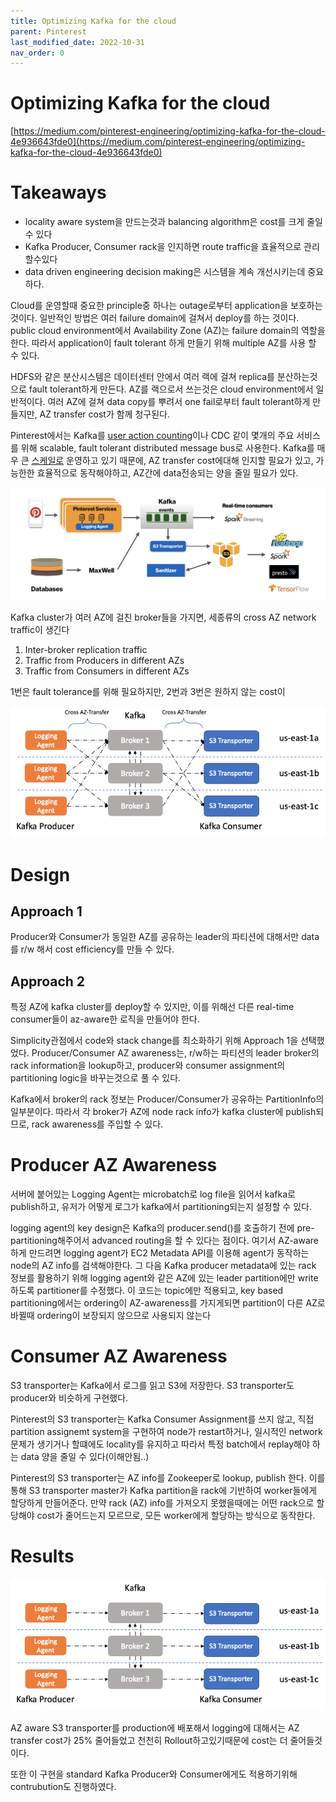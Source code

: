 ```yaml
---
title: Optimizing Kafka for the cloud
parent: Pinterest
last_modified_date: 2022-10-31
nav_order: 0
---
```

# Optimizing Kafka for the cloud



[https://medium.com/pinterest-engineering/optimizing-kafka-for-the-cloud-4e936643fde0](https://medium.com/pinterest-engineering/optimizing-kafka-for-the-cloud-4e936643fde0)

# Takeaways

- locality aware system을 만드는것과 balancing algorithm은 cost를 크게 줄일 수 있다
- Kafka Producer, Consumer rack을 인지하면 route traffic을 효율적으로 관리할수있다
- data driven engineering decision making은 시스템을 계속 개선시키는데 중요하다.

Cloud를 운영할때 중요한 principle중 하나는 outage로부터 application을 보호하는 것이다. 일반적인 방법은 여러 failure domain에 걸쳐서 deploy를 하는 것이다. public cloud environment에서 Availability Zone (AZ)는 failure domain의 역할을 한다. 따라서 application이 fault tolerant 하게 만들기 위해 multiple AZ를 사용 할 수 있다.

HDFS와 같은 분산시스템은 데이터센터 안에서 여러 랙에 걸쳐 replica를 분산하는것으로 fault tolerant하게 만든다. AZ를 랙으로서 쓰는것은 cloud environment에서 일반적이다. 여러 AZ에 걸쳐 data copy를 뿌려서 one fail로부터 fault tolerant하게 만들지만, AZ transfer cost가 함께 청구된다.

Pinterest에서는 Kafka를 [user action counting](https://medium.com/pinterest-engineering/building-a-real-time-user-action-counting-system-for-ads-88a60d9c9a)이나 CDC 같이 몇개의 주요 서비스를 위해 scalable, fault tolerant distributed message bus로 사용한다. Kafka를 매우 큰 [스케일로](https://medium.com/pinterest-engineering/how-pinterest-runs-kafka-at-scale-ff9c6f735be) 운영하고 있기 때문에, AZ transfer cost에대해 인지할 필요가 있고, 가능한한 효율적으로 동작해야하고, AZ간에 data전송되는 양을 줄일 필요가 있다.

![Untitled](optimizing-kafka-for-the-cloud/Untitled.png)

Kafka cluster가 여러 AZ에 걸친 broker들을 가지면, 세종류의 cross AZ network traffic이 생긴다

1. Inter-broker replication traffic
2. Traffic from Producers in different AZs
3. Traffic from Consumers in different AZs

1번은 fault tolerance를 위해 필요하지만, 2번과 3번은 원하지 않는 cost이

![Untitled](optimizing-kafka-for-the-cloud/Untitled%201.png)

# Design

## Approach 1

Producer와 Consumer가 동일한 AZ를 공유하는 leader의 파티션에 대해서만 data를 r/w 해서 cost efficiency를 만들 수 있다.

## Approach 2

특정 AZ에 kafka cluster를 deploy할 수 있지만, 이를 위해선 다른 real-time consumer들이 az-aware한 로직을 만들어야 한다.

Simplicity관점에서 code와 stack change를 최소화하기 위해 Approach 1을 선택했었다. Producer/Consumer AZ awareness는, r/w하는 파티션의 leader broker의 rack information을 lookup하고, producer와 consumer assignment의 partitioning logic을 바꾸는것으로 풀 수 있다.

Kafka에서 broker의 rack 정보는 Producer/Consumer가 공유하는 PartitionInfo의 일부분이다. 따라서 각 broker가 AZ에 node rack info가 kafka cluster에 publish되므로, rack awareness를 주입할 수 있다.

# Producer AZ Awareness

서버에 붙어있는 Logging Agent는 microbatch로 log file을 읽어서 kafka로 publish하고, 유저가 어떻게 로그가 kafka에서 partitioning되는지 설정할 수 있다.

logging agent의 key design은 Kafka의 producer.send()를 호출하기 전에 pre-partitioning해주어서 advanced routing을 할 수 있다는 점이다. 여기서 AZ-aware하게 만드려면 logging agent가 EC2 Metadata API를 이용해 agent가 동작하는 node의 AZ info를 검색해야한다. 그 다음 Kafka producer metadata에 있는 rack 정보를 활용하기 위해 logging agent와 같은 AZ에 있는 leader partition에만 write하도록 partitioner를 수정했다. 이 코드는 topic에만 적용되고, key based partitioning에서는 ordering이 AZ-awareness를 가지게되면 partition이 다른 AZ로 바뀔때 ordering이 보장되지 않으므로 사용되지 않는다

# Consumer AZ Awareness

S3 transporter는 Kafka에서 로그를 읽고 S3에 저장한다. S3 transporter도 producer와 비슷하게 구현했다.

Pinterest의 S3 transporter는 Kafka Consumer Assignment를 쓰지 않고, 직접 partition assignemt system을 구현하여 node가 restart하거나, 일시적인 network 문제가 생기거나 할떄에도 locality를 유지하고 따라서 특정 batch에서 replay해야 하는 data 양을 줄일 수 있다(이해안됨..)

Pinterest의 S3 transporter는 AZ info를 Zookeeper로 lookup, publish 한다. 이를 통해 S3 transporter master가 Kafka partition을 rack에 기반하여 worker들에게 할당하게 만들어준다. 만약 rack (AZ) info를 가져오지 못했을때에는 어떤 rack으로 할당해야 cost가 줄어드는지 모르므로, 모든 worker에게 할당하는 방식으로 동작한다.

# Results

![Untitled](optimizing-kafka-for-the-cloud/Untitled%202.png)

AZ aware S3 transporter를 production에 배포해서 logging에 대해서는 AZ transfer cost가 25% 줄어들었고 천천히 Rollout하고있기때문에 cost는 더 줄어들것이다.

또한 이 구현을 standard Kafka Producer와 Consumer에게도 적용하기위해 contrubution도 진행하였다.
